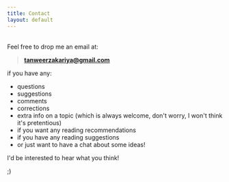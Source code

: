 ```yaml
---
title: Contact
layout: default
---
```


<br>
Feel free to drop me an email at:

> **tanweerzakariya@gmail.com**

if you have any:
- questions
- suggestions
- comments
- corrections
- extra info on a topic (which is always welcome, don't worry, I won't think it's pretentious) 
- if you want any reading recommendations
- if you have any reading suggestions
- or just want to have a chat about some ideas!

I'd be interested to hear what you think!

;)
